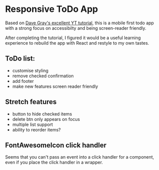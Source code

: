 # Responsive ToDo App

Based on [Dave Gray's excellent YT tutorial](https://youtu.be/y51Cv4wnsPw), this is a mobile first todo app with a strong focus on accessibilty and being screen-reader friendly.

After completing the tutorial, I figured it would be a useful learning experience to rebuild the app with React and restyle to my own tastes.

## ToDo list:

- customise styling
- remove checked confirmation
- add footer
- make new features screen reader friendly

## Stretch features

- button to hide checked items
- delete btn only appears on focus
- multiple list support
- ability to reorder items?

## FontAwesomeIcon click handler

Seems that you can't pass an event into a click handler for a <FontAwesomeIcon /> component, even if you place the click handler in a wrapper.
